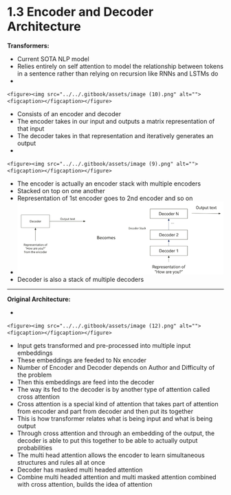 # 1.3 Encoder and Decoder Architecture

**Transformers:**

* Current SOTA NLP model
* Relies entirely on self attention to model the relationship between tokens in a sentence rather than relying on recursion like RNNs and LSTMs do
*

    <figure><img src="../../.gitbook/assets/image (10).png" alt=""><figcaption></figcaption></figure>
* Consists of an encoder and decoder
* The encoder takes in our input and outputs a matrix representation of that input
* The decoder takes in that representation and iteratively generates an output
*

    <figure><img src="../../.gitbook/assets/image (9).png" alt=""><figcaption></figcaption></figure>
* The encoder is actually an encoder stack with multiple encoders
* Stacked on top on one another
* Representation of 1st encoder goes to 2nd encoder and so on
* ![](<../../.gitbook/assets/image (11).png>)
* Decoder is also a stack of multiple decoders

&#x20;

***

**Original Architecture:**

*

    <figure><img src="../../.gitbook/assets/image (12).png" alt=""><figcaption></figcaption></figure>
* Input gets transformed and pre-processed into multiple input embeddings
* These embeddings are feeded to Nx encoder
* Number of Encoder and Decoder depends on Author and Difficulty of the problem
* Then this embeddings are feed into the decoder
* The way its fed to the decoder is by another type of attention called cross attention
* Cross attention is a special kind of attention that takes part of attention from encoder and part from decoder and then put its together
* This is how transformer relates what is being input and what is being output
* Through cross attention and through an embedding of the output, the decoder is able to put this together to be able to actually output probabilities
* The multi head attention allows the encoder to learn simultaneous structures and rules all at once
* Decoder has masked multi headed attention
* Combine multi headed attention and multi masked attention combined with cross attention, builds the idea of attention
